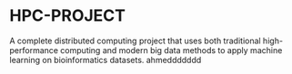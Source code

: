 # HPC-PROJECT
A complete distributed computing project that uses both traditional high-performance computing and modern big data methods to apply machine learning on bioinformatics datasets.
ahmeddddddd
